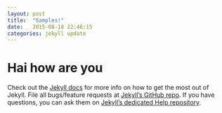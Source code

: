 ```yaml
---
layout: post
title:  "Samples!"
date:   2015-08-18 22:46:15
categories: jekyll update
---
```




<h1>
Hai how are you </h1>


 Check out the [Jekyll docs][jekyll] for more info on how to get the most out of Jekyll. File all bugs/feature requests at [Jekyll’s GitHub repo][jekyll-gh]. If you have questions, you can ask them on [Jekyll’s dedicated Help repository][jekyll-help].

[jekyll]:      http://jekyllrb.com
[jekyll-gh]:   https://github.com/jekyll/jekyll
[jekyll-help]: https://github.com/jekyll/jekyll-help
